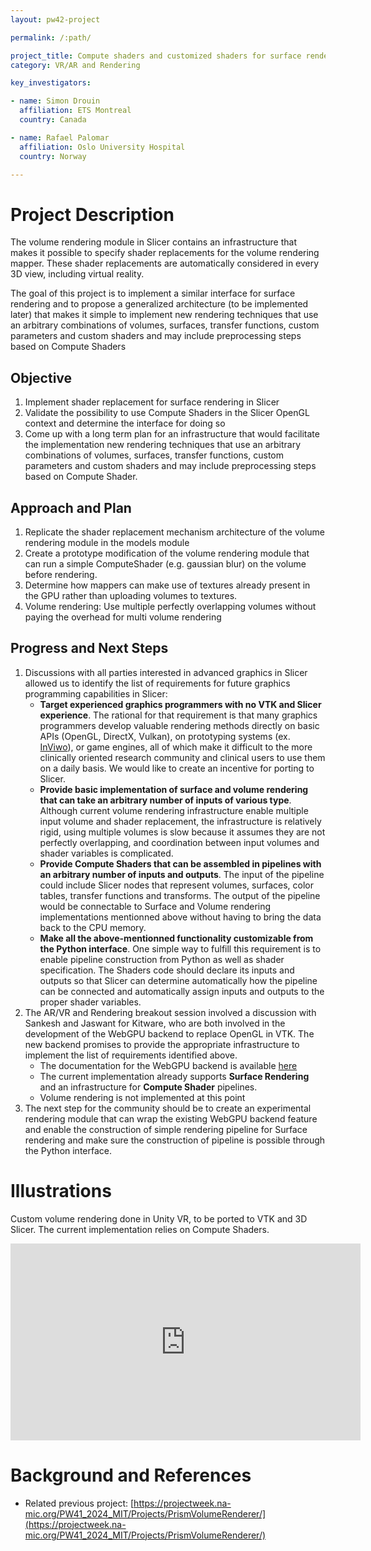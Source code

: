 ```yaml
---
layout: pw42-project

permalink: /:path/

project_title: Compute shaders and customized shaders for surface rendering
category: VR/AR and Rendering

key_investigators:

- name: Simon Drouin
  affiliation: ETS Montreal
  country: Canada

- name: Rafael Palomar
  affiliation: Oslo University Hospital
  country: Norway

---
```


# Project Description

<!-- Add a short paragraph describing the project. -->


The volume rendering module in Slicer contains an infrastructure that makes it possible to specify shader replacements for the volume rendering mapper. These shader replacements are automatically considered in every 3D view, including virtual reality.

The goal of this project is to implement a similar interface for surface rendering and to propose a generalized architecture (to be implemented later) that makes it simple to implement new rendering techniques that use an arbitrary combinations of volumes, surfaces, transfer functions, custom parameters and custom shaders and may include preprocessing steps based on Compute Shaders



## Objective

1. Implement shader replacement for surface rendering in Slicer
2. Validate the possibility to use Compute Shaders in the Slicer OpenGL context and determine the interface for doing so
3. Come up with a long term plan for an infrastructure that would facilitate the implementation new rendering techniques that use an arbitrary combinations of volumes, surfaces, transfer functions, custom parameters and custom shaders and may include preprocessing steps based on Compute Shader.

## Approach and Plan

1. Replicate the shader replacement mechanism architecture of the volume rendering module in the models module
2. Create a prototype modification of the volume rendering module that can run a simple ComputeShader (e.g. gaussian blur) on the volume before rendering.
3. Determine how mappers can make use of textures already present in the GPU rather than uploading volumes to textures.
4. Volume rendering: Use multiple perfectly overlapping volumes without paying the overhead for multi volume rendering

## Progress and Next Steps

1. Discussions with all parties interested in advanced graphics in Slicer allowed us to identify the list of requirements for future graphics programming capabilities in Slicer:
    * **Target experienced graphics programmers with no VTK and Slicer experience**. The rational for that requirement is that many graphics programmers develop valuable rendering methods directly on basic APIs (OpenGL, DirectX, Vulkan), on prototyping systems (ex. [InViwo](https://inviwo.org/)), or game engines, all of which make it difficult to the more clinically oriented research community and clinical users to use them on a daily basis. We would like to create an incentive for porting to Slicer.
    * **Provide basic implementation of surface and volume rendering that can take an arbitrary number of inputs of various type**. Although current volume rendering infrastructure enable multiple input volume and shader replacement, the infrastructure is relatively rigid, using multiple volumes is slow because it assumes they are not perfectly overlapping, and coordination between input volumes and shader variables is complicated.
    * **Provide Compute Shaders that can be assembled in pipelines with an arbitrary number of inputs and outputs**. The input of the pipeline could include Slicer nodes that represent volumes, surfaces, color tables, transfer functions and transforms. The output of the pipeline would be connectable to Surface and Volume rendering implementations mentionned above without having to bring the data back to the CPU memory.
    * **Make all the above-mentionned functionality customizable from the Python interface**. One simple way to fulfill this requirement is to enable pipeline construction from Python as well as shader specification. The Shaders code should declare its inputs and outputs so that Slicer can determine automatically how the pipeline can be connected and automatically assign inputs and outputs to the proper shader variables.
1. The AR/VR and Rendering breakout session involved a discussion with Sankesh and Jaswant for Kitware, who are both involved in the development of the WebGPU backend to replace OpenGL in VTK. The new backend promises to provide the appropriate infrastructure to implement the list of requirements identified above.
    * The documentation for the WebGPU backend is available [here](https://docs.vtk.org/en/latest/modules/vtk-modules/Rendering/WebGPU/README.html)
    * The current implementation already supports **Surface Rendering** and an infrastructure for **Compute Shader** pipelines.
    * Volume rendering is not implemented at this point
1. The next step for the community should be to create an experimental rendering module that can wrap the existing WebGPU backend feature and enable the construction of simple rendering pipeline for Surface rendering and make sure the construction of pipeline is possible through the Python interface.

# Illustrations
Custom volume rendering done in Unity VR, to be ported to VTK and 3D Slicer. The current implementation relies on Compute Shaders.
<iframe width="560" height="315" src="https://www.youtube.com/embed/YFl7LF5hWxI?si=5rTmbpG4WKaT_LnX" title="YouTube video player" frameborder="0" allow="accelerometer; autoplay; clipboard-write; encrypted-media; gyroscope; picture-in-picture; web-share" referrerpolicy="strict-origin-when-cross-origin" allowfullscreen></iframe>

# Background and References

<!-- If you developed any software, include link to the source code repository.
     If possible, also add links to sample data, and to any relevant publications. -->


* Related previous project: [https://projectweek.na-mic.org/PW41_2024_MIT/Projects/PrismVolumeRenderer/](https://projectweek.na-mic.org/PW41_2024_MIT/Projects/PrismVolumeRenderer/)
